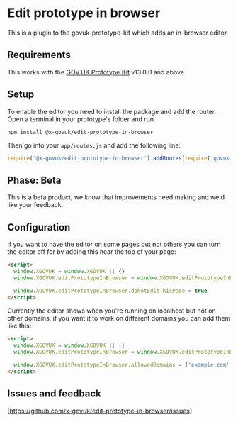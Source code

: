 Edit prototype in browser
===

This is a plugin to the govuk-prototype-kit which adds an in-browser editor.

Requirements
---

This works with the [GOV.UK Prototype Kit](https://prototype-kit.service.gov.uk/docs/) v13.0.0 and above.

Setup
---

To enable the editor you need to install the package and add the router.  Open a terminal in your prototype's folder and run

```shell
npm install @x-govuk/edit-prototype-in-browser
```

Then go into your `app/routes.js` and add the following line:

```javascript
require('@x-govuk/edit-prototype-in-browser').addRoutes(require('govuk-prototype-kit').requests)
```

Phase: Beta
---

This is a beta product, we know that improvements need making and we'd like your feedback.

Configuration
---

If you want to have the editor on some pages but not others you can turn the editor off for by adding this near the top of your page:

```html
<script>
  window.XGOVUK = window.XGOVUK || {}
  window.XGOVUK.editPrototypeInBrowser = window.XGOVUK.editPrototypeInBrowser || {}

  window.XGOVUK.editPrototypeInBrowser.doNotEditThisPage = true
</script>
```

Currently the editor shows when you're running on localhost but not on other domains, if you want it to work on different domains you can add them like this: 

```html
<script>
  window.XGOVUK = window.XGOVUK || {}
  window.XGOVUK.editPrototypeInBrowser = window.XGOVUK.editPrototypeInBrowser || {}

  window.XGOVUK.editPrototypeInBrowser.allowedDomains = ['example.com', 'another-domain.net']
</script>
```

Issues and feedback
---

[https://github.com/x-govuk/edit-prototype-in-browser/issues]

